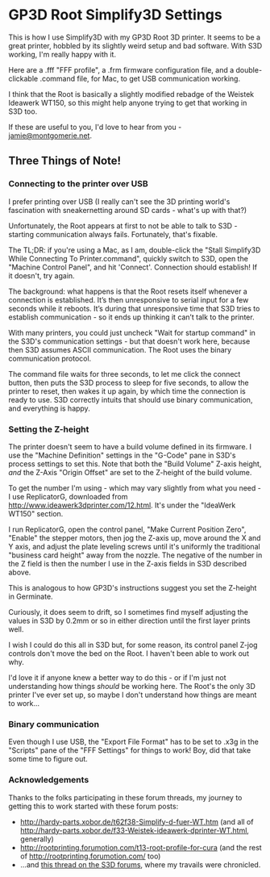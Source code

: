 # GP3D Root Simplify3D Settings

This is how I use Simplify3D with my GP3D Root 3D printer. It seems to be a great printer, hobbled by its slightly weird setup and bad software. With S3D working, I'm really happy with it.

Here are a .fff "FFF profile", a .frm firmware configuration file, and a double-clickable .command file, for Mac, to get USB communication working.

I think that the Root is basically a slightly modified rebadge of the Weistek Ideawerk WT150, so this might help anyone trying to get that working in S3D too.

If these are useful to you, I'd love to hear from you - jamie@montgomerie.net.

## Three Things of Note!

### Connecting to the printer over USB

I prefer printing over USB (I really can't see the 3D printing world's fascination with sneakernetting around SD cards - what's up with that?)

Unfortunately, the Root appears at first to not be able to talk to S3D - starting communication always fails. Fortunately, that's fixable.

The TL;DR: if you're using a Mac, as I am, double-click the "Stall Simplify3D While Connecting To Printer.command", quickly switch to S3D, open the "Machine Control Panel", and hit 'Connect'. Connection should establish! If it doesn't, try again.

The background: what happens is that the Root resets itself whenever a connection is established. It’s then unresponsive to serial input for a few seconds while it reboots. It’s during that unresponsive time that S3D tries to establish communication - so it ends up thinking it can’t talk to the printer.

With many printers, you could just uncheck "Wait for startup command" in the S3D's communication settings - but that doesn't work here, because then S3D assumes ASCII communication. The Root uses the binary communication protocol.

The command file waits for three seconds, to let me click the connect button, then puts the S3D process to sleep for five seconds, to allow the printer to reset, then wakes it up again, by which time the connection is ready to use. S3D correctly intuits that should use binary communication, and everything is happy.


### Setting the Z-height

The printer doesn't seem to have a build volume defined in its firmware. I use the "Machine Definition" settings in the "G-Code" pane in S3D's process settings to set this. Note that both the "Build Volume" Z-axis height, _and_ the Z-Axis "Origin Offset" are set to the Z-height of the build volume.

To get the number I'm using - which may vary slightly from what you need - I use ReplicatorG, downloaded from http://www.ideawerk3dprinter.com/12.html. It's under the "IdeaWerk WT150" section. 

I run ReplicatorG, open the control panel, "Make Current Position Zero", "Enable" the stepper motors, then jog the Z-axis up, move around the X and Y axis, and adjust the plate leveling screws until it's uniformly the traditional "business card height" away from the nozzle. The negative of the number in the Z field is then the number I use in the Z-axis fields in S3D described above.

This is analogous to how GP3D's instructions suggest you set the Z-height in Germinate.

Curiously, it does seem to drift, so I sometimes find myself adjusting the values in S3D by 0.2mm or so in either direction until the first layer prints well.

I wish I could do this all in S3D but, for some reason, its control panel Z-jog controls don't move the bed on the Root. I haven't been able to work out why.

I'd love it if anyone knew a better way to do this - or if I'm just not understanding how things _should_ be working here. The Root's the only 3D printer I've ever set up, so maybe I don't understand how things are meant to work...


### Binary communication

Even though I use USB, the "Export File Format" has to be set to .x3g in the "Scripts" pane of the "FFF Settings" for things to work! Boy, did that take some time to figure out.


### Acknowledgements

Thanks to the folks participating in these forum threads, my journey to getting this to work started with these forum posts:

* http://hardy-parts.xobor.de/t62f38-Simplify-d-fuer-WT.htm (and all of http://hardy-parts.xobor.de/f33-Weistek-ideawerk-dprinter-WT.html, generally)
* http://rootprinting.forumotion.com/t13-root-profile-for-cura (and the rest of http://rootprinting.forumotion.com/ too)
* ...and [this thread on the S3D forums](https://forum.simplify3d.com/viewtopic.php?f=8&t=7023), where my travails were chronicled.


